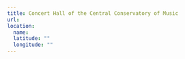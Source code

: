 ```yaml
---
title: Concert Hall of the Central Conservatory of Music
url:
location:
  name:
  latitude: ""
  longitude: ""
---
```


